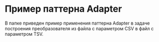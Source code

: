 # Пример паттерна Adapter

В папке приведен пример применения паттерна Adapter в задаче построения преобразователя из файла с параметром CSV в файл с параметром TSV.